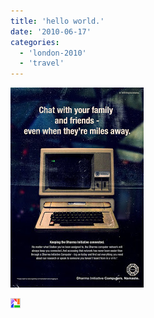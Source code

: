 ```yaml
---
title: 'hello world.'
date: '2010-06-17'
categories:
  - 'london-2010'
  - 'travel'
---
```


[![](images/computer.jpg)](http://1.bp.blogspot.com/_ktZXPugrmyM/TBWmd7UiEGI/AAAAAAAAClM/tRcSIuGo7zc/s1600/computer.jpg)

![Posted by Picasa](images/pbp.gif)

